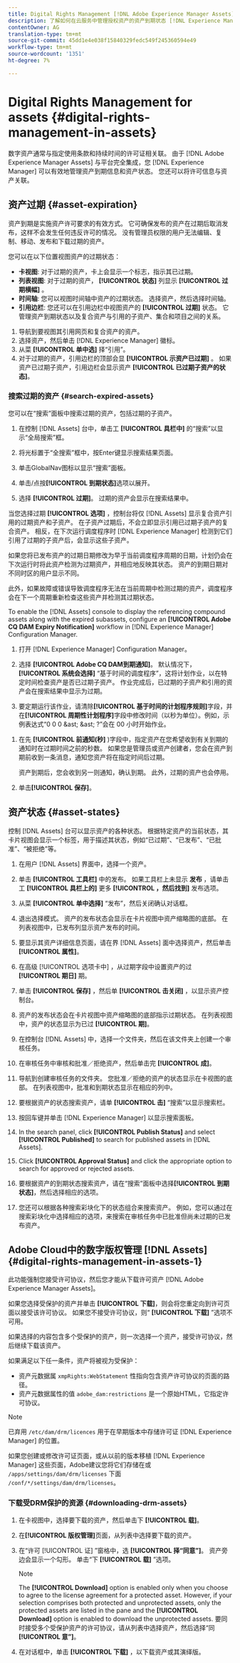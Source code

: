 ```yaml
---
title: Digital Rights Management [!DNL Adobe Experience Manager Assets] 即云服务。
description: 了解如何在云服务中管理授权资产的资产到期状态 [!DNL Experience Manager] 和信息。
contentOwner: AG
translation-type: tm+mt
source-git-commit: 45dd1e4e038f15840329fedc549f245360594e49
workflow-type: tm+mt
source-wordcount: '1351'
ht-degree: 7%

---
```



# Digital Rights Management for assets {#digital-rights-management-in-assets}

数字资产通常与指定使用条款和持续时间的许可证相关联。 由于 [!DNL Adobe Experience Manager Assets] 与平台完全集成，您 [!DNL Experience Manager] 可以有效地管理资产到期信息和资产状态。 您还可以将许可信息与资产关联。

## 资产过期 {#asset-expiration}

资产到期是实施资产许可要求的有效方式。 它可确保发布的资产在过期后取消发布，这样不会发生任何违反许可的情况。 没有管理员权限的用户无法编辑、复制、移动、发布和下载过期的资产。

您可以在以下位置视图资产的过期状态：

* **卡视图**: 对于过期的资产，卡上会显示一个标志，指示其已过期。
* **列表视图**: 对于过期的资产， **[!UICONTROL 状态]** 列显示 **[!UICONTROL 过期横幅]** 。
* **时间轴**: 您可以视图时间轴中资产的过期状态。 选择资产，然后选择时间轴。
* **引用边栏**: 您还可以在引用边栏中视图资产的 **[!UICONTROL 过期]** 状态。 它管理资产到期状态以及复合资产与引用的子资产、集合和项目之间的关系。

1. 导航到要视图其引用网页和复合资产的资产。
1. 选择资产，然后单击 [!DNL Experience Manager] 徽标。
1. 从菜 **[!UICONTROL 单中选]** 择“引用”。
1. 对于过期的资产，引用边栏的顶部会显 **[!UICONTROL 示资产已过期]** 。 如果资产已过期子资产，引用边栏会显示资产 **[!UICONTROL 已过期子资产的状态]**。

### 搜索过期的资产 {#search-expired-assets}

您可以在“搜索”面板中搜索过期的资产，包括过期的子资产。

1. 在控制 [!DNL Assets] 台中，单击工 **[!UICONTROL 具栏中]** 的“搜索”以显示“全局搜索”框。

1. 将光标置于“全搜索”框中，按Enter键显示搜索结果页面。

1. 单击GlobalNav图标以显示“搜索”面板。

1. 单击/点按&#x200B;**[!UICONTROL 到期状态]**&#x200B;选项以展开。

1. 选择 **[!UICONTROL 过期]**。 过期的资产会显示在搜索结果中。

当您选择过期 **[!UICONTROL 选项]** ，控制台将仅 [!DNL Assets] 显示复合资产引用的过期资产和子资产。 在子资产过期后，不会立即显示引用已过期子资产的复合资产。 相反，在下次运行调度程序时 [!DNL Experience Manager] 检测到它们引用了过期的子资产后，会显示这些子资产。

如果您将已发布资产的过期日期修改为早于当前调度程序周期的日期，计划仍会在下次运行时将此资产检测为过期资产，并相应地反映其状态。 资产的到期日期对不同时区的用户显示不同。

此外，如果故障或错误导致调度程序无法在当前周期中检测过期的资产，调度程序会在下一个周期重新检查这些资产并检测其过期状态。

To enable the [!DNL Assets] console to display the referencing compound assets along with the expired subassets, configure an **[!UICONTROL Adobe CQ DAM Expiry Notification]** workflow in [!DNL Experience Manager] Configuration Manager.

1. 打开 [!DNL Experience Manager] Configuration Manager。
1. 选择 **[!UICONTROL Adobe CQ DAM到期通知]**。 默认情况下， **[!UICONTROL 系统会选择]** “基于时间的调度程序”，这将计划作业，以在特定时间检查资产是否已过期子资产。 作业完成后，已过期的子资产和引用的资产会在搜索结果中显示为过期。

1. 要定期运行该作业，请清除&#x200B;**[!UICONTROL 基于时间的计划程序规则]**&#x200B;字段，并在&#x200B;**[!UICONTROL 周期性计划程序]**&#x200B;字段中修改时间（以秒为单位）。例如，示例表达式“0 0 0 &amp;ast; &amp;ast; ?”会在 00 小时开始作业。

<!-- 1. Select **[!UICONTROL send email]** to receive emails when an asset expires.

   >[!NOTE]
   >
   >Only the asset creator (the person who uploads a particular asset to AEM Assets) receives an email when the asset expires. See how to configure email notification for additional details around configuring email notifications at the overall AEM level.
-->

1. 在先 **[!UICONTROL 前通知(秒]** )字段中，指定资产在您希望收到有关到期的通知时在过期时间之前的秒数。 如果您是管理员或资产创建者，您会在资产到期前收到一条消息，通知您资产将在指定时间后过期。

   资产到期后，您会收到另一则通知，确认到期。 此外，过期的资产也会停用。

1. 单击&#x200B;**[!UICONTROL 保存]**。

## 资产状态 {#asset-states}

控制 [!DNL Assets] 台可以显示资产的各种状态。 根据特定资产的当前状态，其卡片视图会显示一个标签，用于描述其状态，例如“已过期”、“已发布”、“已批准”、“被拒绝”等。

1. 在用户 [!DNL Assets] 界面中，选择一个资产。

1. 单击 **[!UICONTROL 工具栏]** 中的发布。 如果工具栏上未显示 **发布** ，请单击工 **[!UICONTROL 具栏上的]** 更多 **[!UICONTROL ，然后找到]** 发布选项。

1. 从菜 **[!UICONTROL 单中选择]** “发布”，然后关闭确认对话框。
1. 退出选择模式。 资产的发布状态会显示在卡片视图中资产缩略图的底部。 在列表视图中，已发布列显示资产发布的时间。

1. 要显示其资产详细信息页面，请在界 [!DNL Assets] 面中选择资产，然后单击 **[!UICONTROL 属性]**。

1. 在高级 [!UICONTROL 选项卡中] ，从过期字段中设置资产的过 **[!UICONTROL 期日]** 期。

1. 单击 **[!UICONTROL 保存]** ，然后单 **[!UICONTROL 击关闭]** ，以显示资产控制台。
1. 资产的发布状态会在卡片视图中资产缩略图的底部指示过期状态。 在列表视图中，资产的状态显示为已过 **[!UICONTROL 期]**。

1. 在控制台 [!DNL Assets] 中，选择一个文件夹，然后在该文件夹上创建一个审核任务。
1. 在审核任务中审核和批准／拒绝资产，然后单击完 **[!UICONTROL 成]**。
1. 导航到创建审核任务的文件夹。 您批准／拒绝的资产的状态显示在卡视图的底部。 在列表视图中，批准和到期状态显示在相应的列中。

1. 要根据资产的状态搜索资产，请单 **[!UICONTROL 击]** “搜索”以显示搜索栏。

1. 按回车键并单击 [!DNL Experience Manager] 以显示搜索面板。
1. In the search panel, click **[!UICONTROL Publish Status]** and select **[!UICONTROL Published]** to search for published assets in [!DNL Assets].

1. Click **[!UICONTROL Approval Status]** and click the appropriate option to search for approved or rejected assets.

1. 要根据资产的到期状态搜索资产，请在“搜索”面板中选择&#x200B;**[!UICONTROL 到期状态]**，然后选择相应的选项。

1. 您还可以根据各种搜索彩块化下的状态组合来搜索资产。 例如，您可以通过在搜索彩块化中选择相应的选项，来搜索在审核任务中已批准但尚未过期的已发布资产。

## Adobe Cloud中的数字版权管理 [!DNL Assets] {#digital-rights-management-in-assets-1}

此功能强制您接受许可协议，然后您才能从下载许可资产 [!DNL Adobe Experience Manager Assets]。

如果您选择受保护的资产并单击 **[!UICONTROL 下载]**，则会将您重定向到许可页面以接受该许可协议。 如果您不接受许可协议，则“ **[!UICONTROL 下载]** ”选项不可用。

如果选择的内容包含多个受保护的资产，则一次选择一个资产，接受许可协议，然后继续下载该资产。

如果满足以下任一条件，资产将被视为受保护：

* 资产元数据属 `xmpRights:WebStatement` 性指向包含资产许可协议的页面的路径。
* 资产元数据属性的值 `adobe_dam:restrictions` 是一个原始HTML，它指定许可协议。

>[!NOTE]
>
>已弃用 `/etc/dam/drm/licences` 用于在早期版本中存储许可证 [!DNL Experience Manager] 的位置。
>
>如果您创建或修改许可证页面，或从以前的版本移植 [!DNL Experience Manager] 这些页面，Adobe建议您将它们存储在或 `/apps/settings/dam/drm/licenses` 下面 `/conf/*/settings/dam/drm/licenses`。

### 下载受DRM保护的资源 {#downloading-drm-assets}

1. 在卡视图中，选择要下载的资产，然后单击下 **[!UICONTROL 载]**。
1. 在&#x200B;**[!UICONTROL 版权管理]**&#x200B;页面，从列表中选择要下载的资产。
1. 在“许可 [!UICONTROL 证] ”窗格中，选 **[!UICONTROL 择“同意”]**。 资产旁边会显示一个勾形。 单击“下 **[!UICONTROL 载]** ”选项。

   >[!NOTE]
   >
   >The **[!UICONTROL Download]** option is enabled only when you choose to agree to the license agreement for a protected asset. However, if your selection comprises both protected and unprotected assets, only the protected assets are listed in the pane and the **[!UICONTROL Download]** option is enabled to download the unprotected assets. 要同时接受多个受保护资产的许可协议，请从列表中选择资产，然后选择“同 **[!UICONTROL 意”]**。

1. 在对话框中，单击 **[!UICONTROL 下载]** ，以下载资产或其演绎版。

